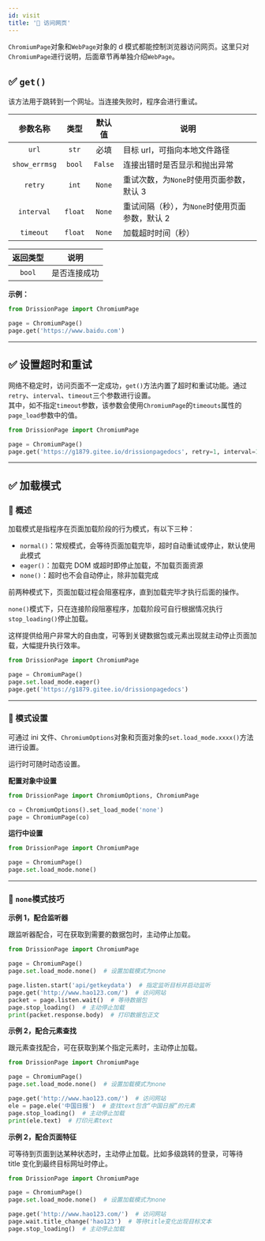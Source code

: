 ```yaml
---
id: visit
title: '🚤 访问网页'
---
```


`ChromiumPage`对象和`WebPage`对象的 d 模式都能控制浏览器访问网页。这里只对`ChromiumPage`进行说明，后面章节再单独介绍`WebPage`。

## ✅️️ `get()`

该方法用于跳转到一个网址。当连接失败时，程序会进行重试。

| 参数名称          | 类型               | 默认值     | 说明                          |
|:-------------:|:----------------:|:-------:|-----------------------------|
| `url`         | `str`            | 必填      | 目标 url，可指向本地文件路径            |
| `show_errmsg` | `bool`           | `False` | 连接出错时是否显示和抛出异常              |
| `retry`       | `int`            | `None`  | 重试次数，为`None`时使用页面参数，默认 3    |
| `interval`    | `float` | `None`  | 重试间隔（秒），为`None`时使用页面参数，默认 2 |
| `timeout`     | `float` | `None`  | 加载超时时间（秒）                   |

| 返回类型   | 说明    |
|:------:| ----- |
| `bool` | 是否连接成功 |

**示例：**

```python
from DrissionPage import ChromiumPage

page = ChromiumPage()
page.get('https://www.baidu.com')
```

---

## ✅️️ 设置超时和重试

网络不稳定时，访问页面不一定成功，`get()`方法内置了超时和重试功能。通过`retry`、`interval`、`timeout`三个参数进行设置。  
其中，如不指定`timeout`参数，该参数会使用`ChromiumPage`的`timeouts`属性的`page_load`参数中的值。

```python
from DrissionPage import ChromiumPage

page = ChromiumPage()
page.get('https://g1879.gitee.io/drissionpagedocs', retry=1, interval=1, timeout=1.5)
```

---

## ✅️️ 加载模式

### 📌 概述

加载模式是指程序在页面加载阶段的行为模式，有以下三种：

- `normal()`：常规模式，会等待页面加载完毕，超时自动重试或停止，默认使用此模式
- `eager()`：加载完 DOM 或超时即停止加载，不加载页面资源
- `none()`：超时也不会自动停止，除非加载完成

前两种模式下，页面加载过程会阻塞程序，直到加载完毕才执行后面的操作。

`none()`模式下，只在连接阶段阻塞程序，加载阶段可自行根据情况执行`stop_loading()`停止加载。

这样提供给用户非常大的自由度，可等到关键数据包或元素出现就主动停止页面加载，大幅提升执行效率。

```python
from DrissionPage import ChromiumPage

page = ChromiumPage()
page.set.load_mode.eager()
page.get('https://g1879.gitee.io/drissionpagedocs')
```

---

### 📌 模式设置

可通过 ini 文件、`ChromiumOptions`对象和页面对象的`set.load_mode.xxxx()`方法进行设置。

运行时可随时动态设置。

**配置对象中设置**

```python
from DrissionPage import ChromiumOptions, ChromiumPage

co = ChromiumOptions().set_load_mode('none')
page = ChromiumPage(co)
```

**运行中设置**

```python
from DrissionPage import ChromiumPage

page = ChromiumPage()
page.set.load_mode.none()
```

---

### 📌 `none`模式技巧

**示例 1，配合监听器**

跟监听器配合，可在获取到需要的数据包时，主动停止加载。

```python
from DrissionPage import ChromiumPage

page = ChromiumPage()
page.set.load_mode.none()  # 设置加载模式为none

page.listen.start('api/getkeydata')  # 指定监听目标并启动监听
page.get('http://www.hao123.com/')  # 访问网站
packet = page.listen.wait()  # 等待数据包
page.stop_loading()  # 主动停止加载
print(packet.response.body)  # 打印数据包正文
```

**示例 2，配合元素查找**

跟元素查找配合，可在获取到某个指定元素时，主动停止加载。

```python
from DrissionPage import ChromiumPage

page = ChromiumPage()
page.set.load_mode.none()  # 设置加载模式为none

page.get('http://www.hao123.com/')  # 访问网站
ele = page.ele('中国日报')  # 查找text包含“中国日报”的元素
page.stop_loading()  # 主动停止加载
print(ele.text)  # 打印元素text
```

**示例 2，配合页面特征**

可等待到页面到达某种状态时，主动停止加载。比如多级跳转的登录，可等待 title 变化到最终目标网址时停止。

```python
from DrissionPage import ChromiumPage

page = ChromiumPage()
page.set.load_mode.none()  # 设置加载模式为none

page.get('http://www.hao123.com/')  # 访问网站
page.wait.title_change('hao123')  # 等待title变化出现目标文本
page.stop_loading()  # 主动停止加载
```

